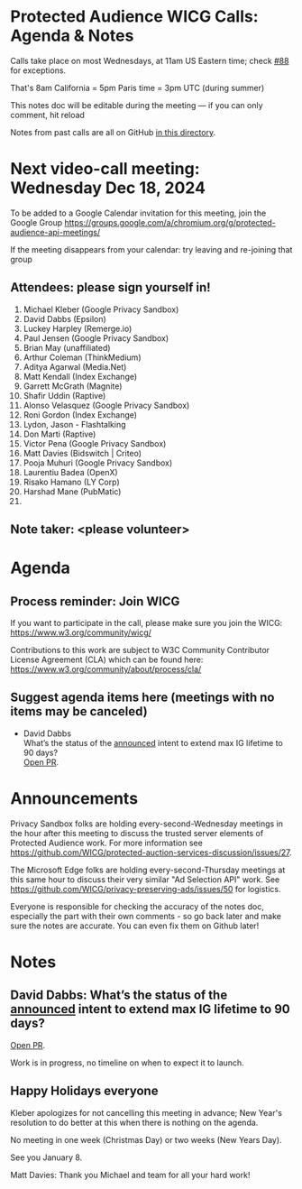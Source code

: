
# Protected Audience WICG Calls: Agenda & Notes

Calls take place on most Wednesdays, at 11am US Eastern time; check [#88](https://github.com/WICG/turtledove/issues/88) for exceptions.

That's 8am California = 5pm Paris time = 3pm UTC (during summer)

This notes doc will be editable during the meeting — if you can only comment, hit reload

Notes from past calls are all on GitHub [in this directory](https://github.com/WICG/turtledove/tree/main/meetings).


# Next video-call meeting: Wednesday Dec 18, 2024 

To be added to a Google Calendar invitation for this meeting, join the Google Group https://groups.google.com/a/chromium.org/g/protected-audience-api-meetings/ 

If the meeting disappears from your calendar: try leaving and re-joining that group


## Attendees: please sign yourself in!



1. Michael Kleber (Google Privacy Sandbox)
2. David Dabbs (Epsilon)
3. Luckey Harpley (Remerge.io)
4. Paul Jensen (Google Privacy Sandbox)
5. Brian May (unaffiliated)
6. Arthur Coleman (ThinkMedium)
7. Aditya Agarwal (Media.Net)
8. Matt Kendall (Index Exchange)
9. Garrett McGrath (Magnite)
10. Shafir Uddin (Raptive)
11. Alonso Velasquez (Google Privacy Sandbox)
12. Roni Gordon (Index Exchange)
13. Lydon, Jason - Flashtalking
14. Don Marti (Raptive)
15. Victor Pena (Google Privacy Sandbox)
16. Matt Davies (Bidswitch | Criteo) 
17. Pooja Muhuri (Google Privacy Sandbox)
18. Laurentiu Badea (OpenX)
19. Risako Hamano (LY Corp) 
20. Harshad Mane (PubMatic)
21. 


## Note taker: &lt;please volunteer>


# Agenda


## Process reminder: Join WICG

If you want to participate in the call, please make sure you join the WICG: https://www.w3.org/community/wicg/ 

Contributions to this work are subject to W3C Community Contributor License Agreement (CLA) which can be found here: https://www.w3.org/community/about/process/cla/ 


## Suggest agenda items here (meetings with no items may be canceled)



*   David Dabbs \
What’s the status of the [announced](https://privacysandbox.com/news/upcoming-privacy-sandbox-developments/#:~:text=OFFICER%0ARTB%20HOUSE-,Extended%20interest%20group%20lifespan,-Right%20now%2C%20a) intent to extend max IG lifetime to 90 days? \
[Open PR](https://github.com/WICG/turtledove/pull/1278). 


# Announcements

Privacy Sandbox folks are holding every-second-Wednesday meetings in the hour after this meeting to discuss the trusted server elements of Protected Audience work. For more information see https://github.com/WICG/protected-auction-services-discussion/issues/27.

The Microsoft Edge folks are holding every-second-Thursday meetings at this same hour to discuss their very similar "Ad Selection API" work.  See https://github.com/WICG/privacy-preserving-ads/issues/50 for logistics.

Everyone is responsible for checking the accuracy of the notes doc, especially the part with their own comments - so go back later and make sure the notes are accurate.  You can even fix them on Github later!


# Notes 


## David Dabbs: What’s the status of the [announced](https://privacysandbox.com/news/upcoming-privacy-sandbox-developments/#:~:text=OFFICER%0ARTB%20HOUSE-,Extended%20interest%20group%20lifespan,-Right%20now%2C%20a) intent to extend max IG lifetime to 90 days? 
[Open PR](https://github.com/WICG/turtledove/pull/1278). 

Work is in progress, no timeline on when to expect it to launch.


## Happy Holidays everyone

Kleber apologizes for not cancelling this meeting in advance; New Year's resolution to do better at this when there is nothing on the agenda.

No meeting in one week (Christmas Day) or two weeks (New Years Day).

See you January 8.

 

Matt Davies: Thank you Michael and team for all your hard work! 
